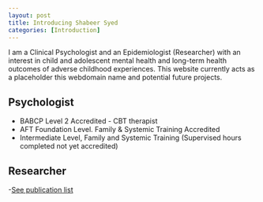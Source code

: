 ```yaml
---
layout: post
title: Introducing Shabeer Syed 
categories: [Introduction]
---
```


I am a Clinical Psychologist and an Epidemiologist (Researcher) with an interest in child and adolescent mental health and long-term health outcomes of adverse childhood experiences. This website currently acts as a placeholder this webdomain name and potential future projects.

## Psychologist

- BABCP Level 2 Accredited - CBT therapist
- AFT Foundation Level. Family & Systemic Training Accredited
- Intermediate Level, Family and Systemic Training (Supervised hours completed not yet accredited)

<div style="text-align: center;">
 <script async type="text/javascript" src="//cdn.carbonads.com/carbon.js?serve=CE7D6KJY&placement=wwwamitmerchantcom" id="_carbonads_js"></script>
</div>

## Researcher

-[See publication list](https://shabeer-syed.github.io/shabeersyed/publications/)


